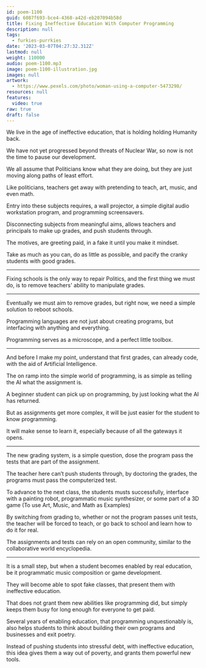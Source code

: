 ```yaml
---
id: poem-1100
guid: 6087f693-bce4-4368-a42d-eb207094b58d
title: Fixing Ineffective Education With Computer Programming
description: null
tags:
  - furkies-purrkies
date: '2023-03-07T04:27:32.312Z'
lastmod: null
weight: 110000
audio: poem-1100.mp3
image: poem-1100-illustration.jpg
images: null
artwork:
  - https://www.pexels.com/photo/woman-using-a-computer-5473298/
resources: null
features:
  video: true
raw: true
draft: false
---
```


We live in the age of ineffective education,
that is holding holding Humanity back.

We have not yet progressed beyond threats of Nuclear War,
so now is not the time to pause our development.

We all assume that Politicians know what they are doing,
but they are just moving along paths of least effort.

Like politicians, teachers get away with pretending to teach,
art, music, and even math.

Entry into these subjects requires, a wall projector,
a simple digital audio workstation program, and programming screensavers.

Disconnecting subjects from meaningful aims,
allows teachers and principals to make up grades, and push students through.

The motives, are greeting paid,
in a fake it until you make it mindset.

Take as much as you can, do as little as possible,
and pacify the cranky students with good grades.

---

Fixing schools is the only way to repair Politics,
and the first thing we must do, is to remove teachers' ability to manipulate grades.

---

Eventually we must aim to remove grades,
but right now, we need a simple solution to reboot schools.

Programming languages are not just about creating programs,
but interfacing with anything and everything.

Programming serves as a microscope,
and a perfect little toolbox.

---

And before I make my point, understand that first grades,
can already code, with the aid of Artificial Intelligence.

The on ramp into the simple world of programming,
is as simple as telling the AI what the assignment is.

A beginner student can pick up on programming,
by just looking what the AI has returned.

But as assignments get more complex,
it will be just easier for the student to know programming.

It will make sense to learn it,
especially because of all the gateways it opens.

---

The new grading system, is a simple question,
dose the program pass the tests that are part of the assignment.

The teacher here can’t push students through,
by doctoring the grades, the programs must pass the computerized test.

To advance to the next class, the students musts successfully,
interface with a painting robot, programmatic music synthesizer, or some part of a 3D game (To use Art, Music, and Math as Examples)

By switching from grading to, whether or not the program passes unit tests,
the teacher will be forced to teach, or go back to school and learn how to do it for real.

The assignments and tests can rely on an open community,
similar to the collaborative world encyclopedia.

---

It is a small step, but when a student becomes enabled by real education,
be it programmatic music composition or game development.

They will become able to spot fake classes,
that present them with ineffective education.

That does not grant them new abilities like programming did,
but simply keeps them busy for long enough for everyone to get paid.

Several years of enabling education, that programming unquestionably is,
also helps students to think about building their own programs and businesses and exit poetry.

Instead of pushing students into stressful debt, with ineffective education,
this idea gives them a way out of poverty, and grants them powerful new tools.
